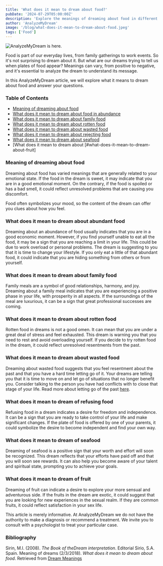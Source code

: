 ```yaml
---
title: 'What does it mean to dream about food?'
pubDate: '2024-07-29T05:00:00Z'
description: 'Explore the meanings of dreaming about food in different contexts and how these dreams reflect emotional and psychological aspects.'
author: 'AnalyzeMyDream'
image: '/blog/what-does-it-mean-to-dream-about-food.jpeg'
tags: ['Food']
---
```


![AnalyzeMyDream is here.](/blog/what-does-it-mean-to-dream-about-food.jpeg)

Food is part of our everyday lives, from family gatherings to work events. So it's not surprising to dream about it. But what are our dreams trying to tell us when plates of food appear? Meanings can vary, from positive to negative, and it's essential to analyze the dream to understand its message.

In this AnalyzeMyDream article, we will explore what it means to dream about food and answer your questions.

### Table of Contents

- [Meaning of dreaming about food](#meaning-of-dreaming-about-food)
- [What does it mean to dream about food in abundance](#what-does-it-mean-to-dream-about-food-in-abundance)
- [What does it mean to dream about family food](#what-does-it-mean-to-dream-about-family-food)
- [What does it mean to dream about rotten food](#what-does-it-mean-to-dream-about-rotten-food)
- [What does it mean to dream about wasted food](#what-does-it-mean-to-dream-about-wasted-food)
- [What does it mean to dream about rejecting food](#what-does-it-mean-to-dream-about-rejecting-food)
- [What does it mean to dream about seafood](#what-does-it-mean-to-dream-about-seafood)
- [What does it mean to dream about [#what-does-it-mean-to-dream-about-fruit]

### Meaning of dreaming about food

Dreaming about food has varied meanings that are generally related to your emotional state. If the food in the dream is sweet, it may indicate that you are in a good emotional moment. On the contrary, if the food is spoiled or has a bad smell, it could reflect unresolved problems that are causing you discomfort.

Food often symbolizes your mood, so the content of the dream can offer you clues about how you feel. 

### What does it mean to dream about abundant food

Dreaming about an abundance of food usually indicates that you are in a good economic moment. However, if you find yourself unable to eat all the food, it may be a sign that you are reaching a limit in your life. This could be due to work overload or personal problems. The dream is suggesting to you that it is time to change your lifestyle. If you only eat a little of that abundant food, it could indicate that you are hiding something from others or from yourself.

### What does it mean to dream about family food

Family meals are a symbol of good relationships, harmony, and joy. Dreaming about a family meal indicates that you are experiencing a positive phase in your life, with prosperity in all aspects. If the surroundings of the meal are luxurious, it can be a sign that great professional successes are coming.

### What does it mean to dream about rotten food

Rotten food in dreams is not a good omen. It can mean that you are under a great deal of stress and feel exhausted. This dream is warning you that you need to rest and avoid overloading yourself. If you decide to try rotten food in the dream, it could reflect unresolved resentments from the past. 

### What does it mean to dream about wasted food

Dreaming about wasted food suggests that you feel resentment about the past and that you have a hard time letting go of it. Your dreams are telling you that it is time to move on and let go of situations that no longer benefit you. Consider talking to the person you have had conflicts with to close that stage of your life. Read more about letting go of the past [here](#).

### What does it mean to dream of refusing food

Refusing food in a dream indicates a desire for freedom and independence. It can be a sign that you are ready to take control of your life and make significant changes. If the plate of food is offered by one of your parents, it could symbolize the desire to become independent and find your own way.

### What does it mean to dream of seafood

Dreaming of seafood is a positive sign that your worth and effort will soon be recognized. This dream reflects that your efforts have paid off and that you will soon see rewards. It can also help you become aware of your talent and spiritual state, prompting you to achieve your goals.

### What does it mean to dream of fruit

Dreaming of fruit can indicate a desire to explore your more sensual and adventurous side. If the fruits in the dream are exotic, it could suggest that you are looking for new experiences in the sexual realm. If they are common fruits, it could reflect satisfaction in your sex life. 

This article is merely informative. At AnalyzeMyDream we do not have the authority to make a diagnosis or recommend a treatment. We invite you to consult with a psychologist to treat your particular case.

### Bibliography

Sirin, M.I. (2008). *The Book of theDream interpretation*. Editorial Sirio, S.A. Spain. 
Meaning of dreams (2/3/2018). *What does it mean to dream about food*. Retrieved from [Dream Meanings](https://www.significadossuenos.com/sonar-con-comida/)